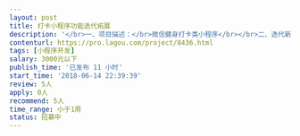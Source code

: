 ```yaml
---                
layout: post       
title: 打卡小程序功能迭代拓展           
description: '</br>一、项目描述：</br>微信健身打卡类小程序</br></br>二、迭代新增功能点：</br>1、未打卡提醒通知</br>2、好友群排行</br>3、公众号文章接入小程序</br>4、补打卡操作</br></br>三、人员要求：</br>1.需在杭州，方便随时当面沟通细节</br>'     
contenturl: https://pro.lagou.com/project/8436.html      
tags: [小程序开发]            
salary: 3000元以下          
publish_time: '已发布 11 小时'         
start_time: '2018-06-14 22:39:39'           
review: 5人                   
apply: 0人                   
recommend: 5人                   
time_range: 小于1周              
status: 招募中                  
---                 
```


